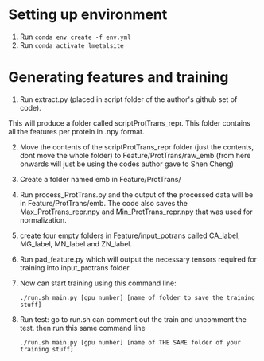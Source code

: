 # Setting up environment

1. Run `conda env create -f env.yml`
2. Run `conda activate lmetalsite`

# Generating features and training

1. Run extract.py (placed in script folder of the author's github set of code).

This will produce a folder called scriptProtTrans_repr. This folder contains all the features per protein in .npy format.

2. Move the contents of the scriptProtTrans_repr folder (just the contents, dont move the whole folder) to Feature/ProtTrans/raw_emb (from here onwards will just be using the codes author gave to Shen Cheng)

3. Create a folder named emb in Feature/ProtTrans/

4. Run process_ProtTrans.py and the output of the processed data will be in Feature/ProtTrans/emb. The code also saves the Max_ProtTrans_repr.npy and Min_ProtTrans_repr.npy that was used for normalization.

5. create four empty folders in Feature/input_potrans called CA_label, MG_label, MN_label and ZN_label.

6. Run pad_feature.py which will output the necessary tensors required for training into input_protrans folder.

7. Now can start training using this command line:

   `./run.sh main.py [gpu number] [name of folder to save the training stuff]`

8. Run test: go to run.sh can comment out the train and uncomment the test. then run this same command line

   `./run.sh main.py [gpu number] [name of THE SAME folder of your training stuff]`
